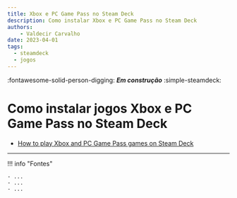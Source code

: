 ```yaml
---
title: Xbox e PC Game Pass no Steam Deck 
description: Como instalar Xbox e PC Game Pass no Steam Deck 
authors:
    - Valdecir Carvalho
date: 2023-04-01
tags:
  - steamdeck
  - jogos
---
```


:fontawesome-solid-person-digging: **_Em construção_**
:simple-steamdeck:

# Como instalar jogos Xbox e PC Game Pass no Steam Deck

- [How to play Xbox and PC Game Pass games on Steam Deck](https://www.dexerto.com/tech/game-pass-on-steam-deck-1896451/)
----

!!! info "Fontes"

    - ...
    - ...
    - ...